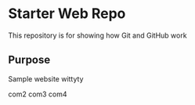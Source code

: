 # Starter Web Repo

This repository is for showing how Git and GitHub work

## Purpose

Sample website wittyty

com2
com3
com4